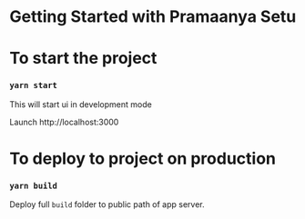# Getting Started with Pramaanya Setu

# To start the project
### `yarn start`

This will start ui in development mode

Launch http://localhost:3000

# To deploy to project on production

### `yarn build`

Deploy full `build` folder to public path of app server.